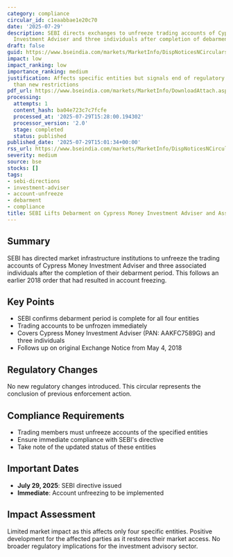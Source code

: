 ```yaml
---
category: compliance
circular_id: c1eaabbae1e20c70
date: '2025-07-29'
description: SEBI directs exchanges to unfreeze trading accounts of Cypress Money
  Investment Adviser and three individuals after completion of debarment period.
draft: false
guid: https://www.bseindia.com/markets/MarketInfo/DispNoticesNCirculars.aspx?Noticeid={2E6AEFD0-B6B5-46B0-ABFF-167D0AE2E1AE}&noticeno=20250729-54&dt=07/29/2025&icount=54&totcount=66&flag=0
impact: low
impact_ranking: low
importance_ranking: medium
justification: Affects specific entities but signals end of regulatory action rather
  than new restrictions
pdf_url: https://www.bseindia.com/markets/MarketInfo/DownloadAttach.aspx?id=20250729-54&attachedId=
processing:
  attempts: 1
  content_hash: ba04e723c7c7fcfe
  processed_at: '2025-07-29T15:28:00.194302'
  processor_version: '2.0'
  stage: completed
  status: published
published_date: '2025-07-29T15:01:34+00:00'
rss_url: https://www.bseindia.com/markets/MarketInfo/DispNoticesNCirculars.aspx?Noticeid={2E6AEFD0-B6B5-46B0-ABFF-167D0AE2E1AE}&noticeno=20250729-54&dt=07/29/2025&icount=54&totcount=66&flag=0
severity: medium
source: bse
stocks: []
tags:
- sebi-directions
- investment-adviser
- account-unfreeze
- debarment
- compliance
title: SEBI Lifts Debarment on Cypress Money Investment Adviser and Associates
---
```


## Summary

SEBI has directed market infrastructure institutions to unfreeze the trading accounts of Cypress Money Investment Adviser and three associated individuals after the completion of their debarment period. This follows an earlier 2018 order that had resulted in account freezing.

## Key Points

- SEBI confirms debarment period is complete for all four entities
- Trading accounts to be unfrozen immediately
- Covers Cypress Money Investment Adviser (PAN: AAKFC7589G) and three individuals
- Follows up on original Exchange Notice from May 4, 2018

## Regulatory Changes

No new regulatory changes introduced. This circular represents the conclusion of previous enforcement action.

## Compliance Requirements

- Trading members must unfreeze accounts of the specified entities
- Ensure immediate compliance with SEBI's directive
- Take note of the updated status of these entities

## Important Dates

- **July 29, 2025**: SEBI directive issued
- **Immediate**: Account unfreezing to be implemented

## Impact Assessment

Limited market impact as this affects only four specific entities. Positive development for the affected parties as it restores their market access. No broader regulatory implications for the investment advisory sector.